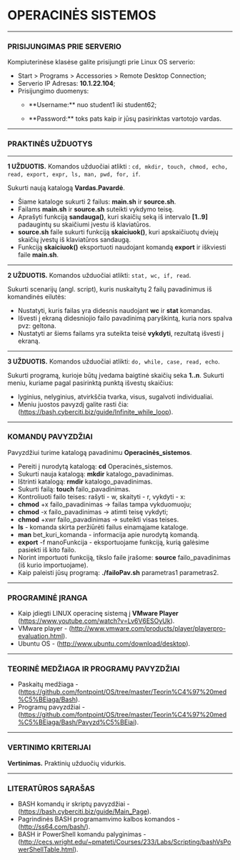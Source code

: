 # OPERACINĖS SISTEMOS
___
### PRISIJUNGIMAS PRIE SERVERIO
 Kompiuterinėse klasėse galite prisijungti prie Linux OS serverio:
- Start > Programs > Accessories > Remote Desktop Connection;
- Serverio IP Adresas: **10.1.22.104**;
- Prisijungimo duomenys:
  - <p>**Username:** nuo student1 iki student62; </p>
  - <p>**Password:** toks pats kaip ir jūsų pasirinktas vartotojo vardas.</p>

___


### PRAKTINĖS UŽDUOTYS 
___
**1 UŽDUOTIS.** Komandos užduočiai atlikti : ```cd, mkdir, touch, chmod, echo, read, export, expr, ls, man, pwd, for, if```.

Sukurti naują katalogą **Vardas.Pavardė**.
- Šiame kataloge sukurti 2 failus: **main.sh** ir **source.sh**.
- Failams **main.sh** ir **source.sh** suteikti vykdymo teisę.
- Aprašyti funkciją **sandauga()**, kuri skaičių seką iš intervalo **[1..9]** padaugintų su skaičiumi įvestu iš klaviatūros.  
- **source.sh** faile sukurti funkciją **skaiciuok()**, kuri apskaičiuotų dviejų skaičių įvestų iš klaviatūros sandaugą.
- Funkciją **skaiciuok()** eksportuoti naudojant komandą **export** ir iškviesti faile **main.sh**.

___
**2 UŽDUOTIS.** Komandos užduočiai atlikti: ```stat, wc, if, read```. 

Sukurti scenarijų (angl. script), kuris nuskaitytų 2 failų pavadinimus iš komandinės eilutės:
- Nustatyti, kuris failas yra didesnis naudojant **wc** ir **stat** komandas.
- Išvesti į ekraną didesniojio failo pavadinimą paryškintą, kuria nors spalva pvz: geltona.
- Nustatyti ar šiems failams yra suteikta teisė **vykdyti**, rezultatą išvesti į ekraną.

___

**3 UŽDUOTIS.** Komandos užduočiai atlikti: ```do, while, case, read, echo```.

Sukurti programą, kurioje būtų įvedama baigtinė skaičių seka **1..n**. Sukurti meniu, kuriame pagal pasirinktą punktą išvestų skaičius:
- lyginius, nelyginius, atvirkščia tvarka, visus, sugalvoti individualiai.
- Meniu juostos pavyzdį galite rasti čia: (https://bash.cyberciti.biz/guide/Infinite_while_loop).

___

### KOMANDŲ PAVYZDŽIAI

Pavyzdžiui turime katalogą pavadinimu **Operacinės_sistemos**.  
- Pereiti į nurodytą katalogą: **cd** Operacinės_sistemos.
- Sukurti nauja katalogą: **mkdir** katalogo_pavadinimas.
- Ištrinti katalogą: **rmdir** katalogo_pavadinimas.
- Sukurti failą: **touch** failo_pavadinimas.
- Kontroliuoti failo teises: rašyti - w, skaityti - r, vykdyti - x: <br/>
 - **chmod** +x failo_pavadinimas -> failas tampa vykduomuoju; <br/>
 - **chmod** -x failo_pavadinimas -> atimti teisę vykdyti;
 - **chmod** +xwr failo_pavadinimas -> suteikti visas teises.
- **ls** - komanda skirta peržiūrėti failus einamąjame kataloge.
- **man** bet_kuri_komanda - informacija apie nurodytą komandą.
- **export** -f manoFunkcija - eksportuojame funkciją, kurią galėsime pasiekti iš kito failo.
 - Norint importuoti funkciją, tikslo faile įrašome: **source** failo_pavadinimas (iš kurio importuojame).
 - Kaip paleisti jūsų programą: **./failoPav.sh** parametras1 parametras2.

___


### PROGRAMINĖ ĮRANGA

- Kaip įdiegti LINUX operacinę sistemą į **VMware Player** (https://www.youtube.com/watch?v=Lv6V6ESOyUk).
 - VMware player - (http://www.vmware.com/products/player/playerpro-evaluation.html).
 - Ubuntu OS - (http://www.ubuntu.com/download/desktop).

___

### TEORINĖ MEDŽIAGA IR PROGRAMŲ PAVYZDŽIAI
- Paskaitų medžiaga - (https://github.com/fontpoint/OS/tree/master/Teorin%C4%97%20med%C5%BEiaga/Bash).
- Programų pavyzdžiai - (https://github.com/fontpoint/OS/tree/master/Teorin%C4%97%20med%C5%BEiaga/Bash/Pavyzd%C5%BEiai).

___

### VERTINIMO KRITERIJAI

**Vertinimas.** Praktinių užduočių vidurkis.
___

### LITERATŪROS SĄRAŠAS

- BASH komandų ir skriptų pavyzdžiai - (https://bash.cyberciti.biz/guide/Main_Page).
- Pagrindinės BASH programamvimo kalbos komandos - (http://ss64.com/bash/).
- BASH ir PowerShell komandu palyginimas - (http://cecs.wright.edu/~pmateti/Courses/233/Labs/Scripting/bashVsPowerShellTable.html).

